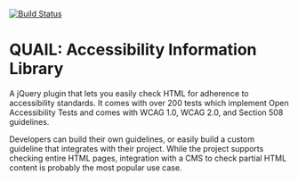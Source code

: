 [![Build Status](https://secure.travis-ci.org/kevee/quail.png?branch=master)](http://travis-ci.org/kevee/quail)

QUAIL: Accessibility Information Library
========================================

A jQuery plugin that lets you easily check HTML for adherence to accessibility standards. It comes with over 200 tests which implement Open Accessibility Tests and comes with WCAG 1.0, WCAG 2.0, and Section 508 guidelines.

Developers can build their own guidelines, or easily build a custom guideline that integrates with their project. While the project supports checking entire HTML pages, integration with a CMS to check partial HTML content is probably the most popular use case.